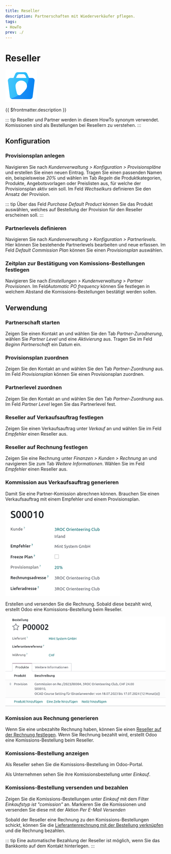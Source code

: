 ```yaml
---
title: Reseller
description: Partnerschaften mit Wiederverkäufer pflegen.
tags:
- HowTo
prev: ./
---
```

# Reseller
![icons_odoo_website_crm_partner_assign](attachments/icons_odoo_website_crm_partner_assign.png)

{{ $frontmatter.description }}

::: tip
Reseller und Partner werden in diesem HowTo synonym verwendet. Komissionen sind als Bestellungen bei Resellern zu verstehen.
:::

## Konfiguration

### Provisionsplan anlegen

Navigieren Sie nach *Kundenverwaltung > Konfiguration > Provisionspläne* und erstellen Sie einen neuen Eintrag. Tragen Sie einen passenden Namen ein, beispielsweise *20%* und wählen im Tab *Regeln* die Produktkategorien, Produkte, Angebotsvorlagen oder Preislisten aus, für welche der Provisionsplan aktiv sein soll. Im Feld *Wechselkurs* definieren Sie den Ansatz der Provision.

::: tip
Über das Feld *Purchase Default Product* können Sie das Produkt auswählen, welches auf Bestellung der Provision für den Reseller erscheinen soll.
:::

### Partnerlevels definieren

Navigieren Sie nach *Kundenverwaltung > Konfiguration > Partnerlevels*. Hier können Sie bestehende Partnerlevels bearbeiten und neue erfassen. Im Feld *Default Commission Plan* können Sie einen *Provisionsplan* auswählen.

### Zeitplan zur Bestätigung von Komissions-Bestellungen festlegen

Navigieren Sie nach *Einstellungen > Kundenverwaltung > Partner Provisionen*. Im Feld*Automatic PO frequency* können Sie festlegen in welchem Abstand die Komissions-Bestellungen bestätigt werden sollen.

## Verwendung

### Partnerschaft starten

Zeigen Sie einen Kontakt an und wählen Sie den Tab *Partner-Zurodnerung*, wählen Sie *Partner Level* und eine *Aktivierung* aus. Tragen Sie im Feld *Beginn Partnerschaft* ein Datum ein.

### Provisionsplan zuordnen

Zeigen Sie den Kontakt an und wählen Sie den Tab *Partner-Zuordnung* aus. Im Feld *Provisionsplan* können Sie einen Provisionsplan zuordnen.

### Partnerlevel zuordnen

Zeigen Sie den Kontakt an und wählen Sie den Tab *Partner-Zuordnung* aus. Im Feld *Partner Level* legen Sie das Partnerlevel fest.

### Reseller auf Verkaufsauftrag festlegen

Zeigen Sie einen Verkaufsauftrag unter *Verkauf* an und wählen Sie im Feld *Empfehler* einen Reseller aus.

### Reseller auf Rechnung festlegen

Zeigen Sie eine Rechnung unter *Finanzen > Kunden > Rechnung* an und navigieren Sie zum Tab *Weitere Informationen*. Wählen Sie im Feld *Empfehler* einen Reseller aus.

### Kommission aus Verkaufsauftrag generieren

Damit Sie eine Partner-Komission abrechnen können. Brauchen Sie einen Verkaufsauftrag mit einem Empfehler und einem Provisionsplan. 

![](attachments/Reseller%20Verkaufsauftrag.png)

Erstellen und versenden Sie die Rechnung. Sobald diese bezahlt wird, erstellt Odoo eine Komissions-Bestellung beim Reseller.

![](attachments/Reseller%20Bestellung.png)

### Komission aus Rechnung generieren

Wenn Sie eine unbezahlte Rechnung haben, können Sie einen [Reseller auf der Rechnung festlegen](#Reseller%20auf%20Rechnung%20festlegen). Wenn Sie Rechnung bezahlt wird, erstellt Odoo eine Komissions-Bestellung beim Reseller.

### Komissions-Bestellung anzeigen

Als Reseller sehen Sie die Komissions-Bestellung im Odoo-Portal.

Als Unternehmen sehen Sie ihre Komissionsbestellung unter *Einkauf*.

### Komissions-Bestellung versenden und bezahlen

Zeigen Sie die Komissions-Bestellungen unter *Einkauf* mit dem Filter *Einkaufstyp ist "comission"* an. Markieren Sie die Komissionen und versenden Sie diese mit der Aktion *Per E-Mail Versenden*

Sobald der Reseller eine Rechnung zu den Komissions-Bestellungen schickt, können Sie die [Lieferantenrechnung mit der Bestellung verknüpfen](Invoicing.md#Lieferantenrechnung%20mit%20Bestellung%20verknüpfen) und die Rechnung bezahlen.

::: tip
Eine automatische Bezahlung der Reseller ist möglich, wenn Sie das Bankkonto auf dem Kontakt hinterlegen.
:::